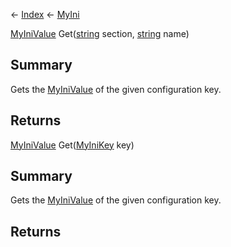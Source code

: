 ← [Index](Api-Index) ← [MyIni](VRage.Game.ModAPI.Ingame.Utilities.MyIni)

[MyIniValue](VRage.Game.ModAPI.Ingame.Utilities.MyIniValue) Get([string](System.String) section, [string](System.String) name)

## Summary

Gets the [MyIniValue](VRage.Game.ModAPI.Ingame.Utilities.MyIniValue) of the given configuration key.

## Returns



[MyIniValue](VRage.Game.ModAPI.Ingame.Utilities.MyIniValue) Get([MyIniKey](VRage.Game.ModAPI.Ingame.Utilities.MyIniKey) key)

## Summary

Gets the [MyIniValue](VRage.Game.ModAPI.Ingame.Utilities.MyIniValue) of the given configuration key.

## Returns



